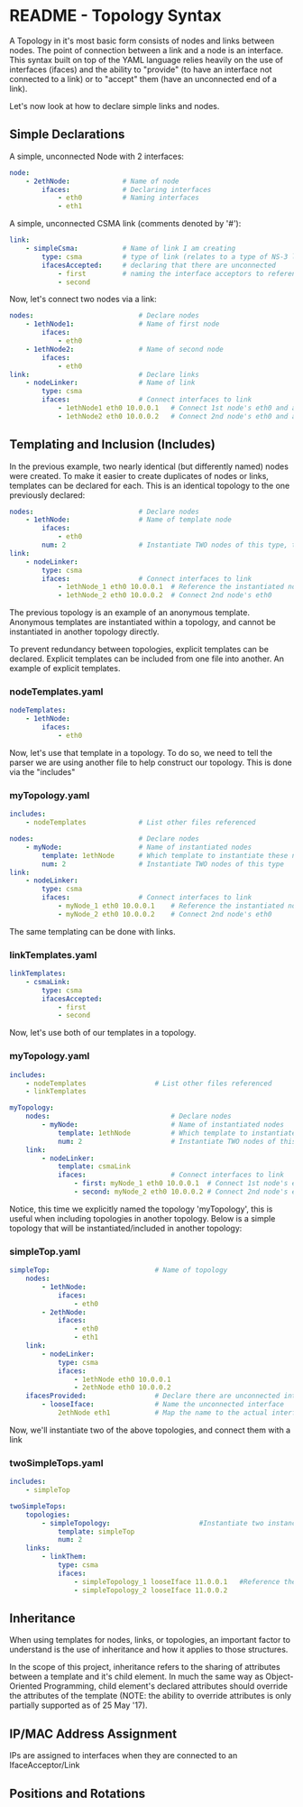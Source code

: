# README - Topology Syntax

A Topology in it's most basic form consists of nodes and links between nodes. The point of connection between a link and a node is an interface. This syntax built on top of the YAML
language relies heavily on the use of interfaces (ifaces) and the ability to "provide" (to have an interface not connected to a link) or to "accept" them (have an unconnected end of
a link).


Let's now look at how to declare simple links and nodes.

## Simple Declarations

A simple, unconnected Node with 2 interfaces:
```yaml
node:
    - 2ethNode:             # Name of node
        ifaces:             # Declaring interfaces
            - eth0          # Naming interfaces
            - eth1
```

A simple, unconnected CSMA link (comments denoted by '#'):
```yaml
link:
    - simpleCsma:           # Name of link I am creating
        type: csma          # type of link (relates to a type of NS-3 link)
        ifacesAccepted:     # declaring that there are unconnected 
            - first         # naming the interface acceptors to reference
            - second
```

Now, let's connect two nodes via a link:
```yaml
nodes:                          # Declare nodes
    - 1ethNode1:                # Name of first node
        ifaces:
            - eth0
    - 1ethNode2:                # Name of second node
        ifaces:
            - eth0
link:                           # Declare links
    - nodeLinker:               # Name of link
        type: csma
        ifaces:                 # Connect interfaces to link
            - 1ethNode1 eth0 10.0.0.1   # Connect 1st node's eth0 and assign ip
            - 1ethNode2 eth0 10.0.0.2   # Connect 2nd node's eth0 and assign ip
```

## Templating and Inclusion (Includes)
In the previous example, two nearly identical (but differently named) nodes were created. To make it easier to create duplicates of nodes or links, templates can be declared for each.
This is an identical topology to the one previously declared:
```yaml
nodes:                          # Declare nodes
    - 1ethNode:                 # Name of template node
        ifaces:
            - eth0
        num: 2                  # Instantiate TWO nodes of this type, this turns the node into an anonymous template
link:
    - nodeLinker:
        type: csma
        ifaces:                 # Connect interfaces to link
            - 1ethNode_1 eth0 10.0.0.1  # Reference the instantiated node of a template via '_#', indexing starts at 1
            - 1ethNode_2 eth0 10.0.0.2  # Connect 2nd node's eth0
```
The previous topology is an example of an anonymous template. Anonymous templates are instantiated within a topology, and cannot be instantiated in another topology directly.

To prevent redundancy between topologies, explicit templates can be declared. Explicit templates can be included from one file into another.
An example of explicit templates.

### nodeTemplates.yaml
```yaml
nodeTemplates:
    - 1ethNode:
        ifaces:
            - eth0
```

Now, let's use that template in a topology. To do so, we need to tell the parser we are using another file to help construct our topology. This is done via the "includes"

### myTopology.yaml
```yaml
includes:
    - nodeTemplates             # List other files referenced

nodes:                          # Declare nodes
    - myNode:                   # Name of instantiated nodes
        template: 1ethNode      # Which template to instantiate these nodes from
        num: 2                  # Instantiate TWO nodes of this type
link:
    - nodeLinker:
        type: csma
        ifaces:                 # Connect interfaces to link
            - myNode_1 eth0 10.0.0.1    # Reference the instantiated node of a template via '_#', indexing starts at 1
            - myNode_2 eth0 10.0.0.2    # Connect 2nd node's eth0
```

The same templating can be done with links.

### linkTemplates.yaml
```yaml
linkTemplates:
    - csmaLink:
        type: csma
        ifacesAccepted:
            - first
            - second
```

Now, let's use both of our templates in a topology.

### myTopology.yaml
```yaml
includes:
    - nodeTemplates                 # List other files referenced
    - linkTemplates

myTopology:
    nodes:                              # Declare nodes
        - myNode:                       # Name of instantiated nodes
            template: 1ethNode          # Which template to instantiate these nodes from
            num: 2                      # Instantiate TWO nodes of this type
    link:
        - nodeLinker:
            template: csmaLink
            ifaces:                     # Connect interfaces to link
                - first: myNode_1 eth0 10.0.0.1  # Connect 1st node's eth0 to first ifaceAccepted
                - second: myNode_2 eth0 10.0.0.2 # Connect 2nd node's eth0 to second ifaceAccepted
```
Notice, this time we explicitly named the topology 'myTopology', this is useful when including topologies in another topology.
Below is a simple topology that will be instantiated/included in another topology:

### simpleTop.yaml
```yaml
simpleTop:                          # Name of topology
    nodes:
        - 1ethNode:
            ifaces:
                - eth0
        - 2ethNode:
            ifaces:
                - eth0
                - eth1
    link:
        - nodeLinker:
            type: csma
            ifaces:
                - 1ethNode eth0 10.0.0.1
                - 2ethNode eth0 10.0.0.2
    ifacesProvided:                 # Declare there are unconnected interfaces
        - looseIface:               # Name the unconnected interface
            2ethNode eth1           # Map the name to the actual interface
```

Now, we'll instantiate two of the above topologies, and connect them with a link
### twoSimpleTops.yaml
```yaml
includes:
    - simpleTop

twoSimpleTops:
    topologies:
        - simpleTopology:                      #Instantiate two instances of simpleTop
            template: simpleTop
            num: 2
    links:
        - linkThem:
            type: csma
            ifaces:
                - simpleTopology_1 looseIface 11.0.0.1   #Reference the ifaces by what they were named in the ifacesProvided of the subTopology
                - simpleTopology_2 looseIface 11.0.0.2
```

## Inheritance

When using templates for nodes, links, or topologies, an important factor to understand is the use of inheritance and how it applies to those structures.

In the scope of this project, inheritance refers to the sharing of attributes between a template and it's child element. In much the same way as Object-Oriented
Programming, child element's declared attributes should override the attributes of the template (NOTE: the ability to override attributes is only partially supported as of 25 May '17). 

## IP/MAC Address Assignment

IPs are assigned to interfaces when they are connected to an IfaceAcceptor/Link


## Positions and Rotations